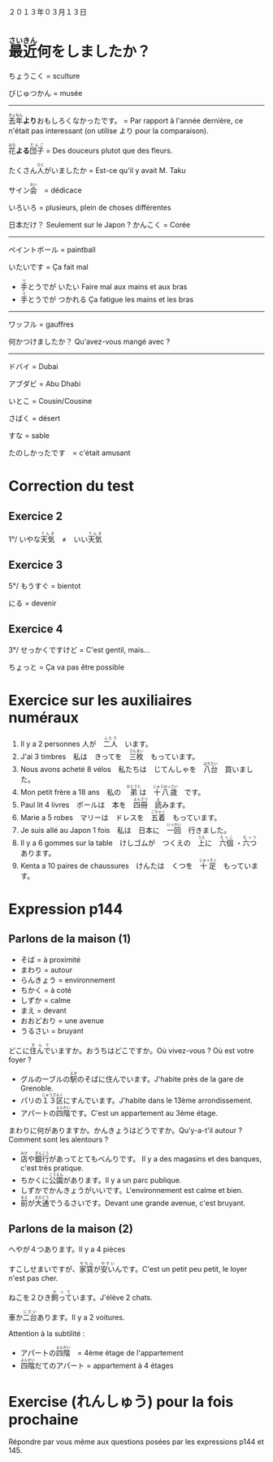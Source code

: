 ２０１３年０３月１３日

# <ruby><rb>最近</rb><rp>【</rp><rt>さいきん</rt><rp>】</rp></ruby>何をしましたか？

ちょうこく = sculture

びじゅつかん = musée

-------

<ruby><rb>去年</rb><rp>【</rp><rt>きょねん</rt><rp>】</rp></ruby>**より**おもしろくなかったです。 = Par rapport à l'année dernière, ce n'était pas interessant (on utilise より pour la comparaison).

<ruby><rb>花</rb><rp>【</rp><rt>はな</rt><rp>】</rp></ruby>**よる**<ruby><rb>団子</rb><rp>【</rp><rt>だんご</rt><rp>】</rp></ruby> = Des douceurs plutot que des fleurs.

たくさん<ruby><rb>人</rb><rp>【</rp><rt>ひと</rt><rp>】</rp></ruby>がいましたか = Est-ce qu'il y avait M. Taku

サイン<ruby><rb>会</rb><rp>【</rp><rt>かい</rt><rp>】</rp></ruby>　= dédicace

いろいろ = plusieurs, plein de choses différentes

日本だけ？ Seulement sur le Japon ? かんこく = Corée


------
ペイントボール = paintball

いたいです = Ça fait mal

* <ruby><rb>手</rb><rp>【</rp><rt>て</rt><rp>】</rp></ruby>とうでが いたい Faire mal aux mains et aux bras
* <ruby><rb>手</rb><rp>【</rp><rt>て</rt><rp>】</rp></ruby>とうでが つかれる Ça fatigue les mains et les bras

-------
ワッフル = gauffres

何かつけましたか？ Qu'avez-vous mangé avec ?

--------
ドバイ = Dubai

アブダビ = Abu Dhabi

いとこ = Cousin/Cousine

さばく = désert

すな = sable

たのしかったです　= c'était amusant

# Correction du test

## Exercice 2
1°/ いやな<ruby><rb>天気</rb><rp>【</rp><rt>てんき</rt><rp>】</rp></ruby>　≠　いい<ruby><rb>天気</rb><rp>【</rp><rt>てんき</rt><rp>】</rp></ruby>

## Exercice 3
5°/ もうすぐ = bientot

にる = devenir

## Exercice 4
3°/ せっかくですけど = C'est gentil, mais…

ちょっと = Ça va pas être possible

# Exercice sur les auxiliaires numéraux

1. Il y a 2 personnes 人が　<ruby><rb>二人</rb><rp>【</rp><rt>ふたり</rt><rp>】</rp></ruby>　います。
2. J'ai 3 timbres　私は　きってを　<ruby><rb>三枚</rb><rp>【</rp><rt>さんまい</rt><rp>】</rp></ruby>　もっています。
3. Nous avons acheté 8 vélos　私たちは　じてんしゃを　<ruby><rb>八台</rb><rp>【</rp><rt>はちだい</rt><rp>】</rp></ruby>　買いました。
4. Mon petit frère a 18 ans　私の　<ruby><rb>弟</rb><rp>【</rp><rt>おとうと</rt><rp>】</rp></ruby>は　<ruby><rb>十八歳</rb><rp>【</rp><rt>じゅうはっさい</rt><rp>】</rp></ruby>　です。
5. Paul lit 4 livres　ポールは　本を　<ruby><rb>四冊</rb><rp>【</rp><rt>よんさつ</rt><rp>】</rp></ruby>　<ruby><rb>読</rb><rp>【</rp><rt>よ</rt><rp>】</rp></ruby>みます。
6. Marie a 5 robes　マリーは　ドレスを　<ruby><rb>五着</rb><rp>【</rp><rt>ごちゃく</rt><rp>】</rp></ruby>　もっています。
7. Je suis allé au Japon 1 fois　私は　日本に　<ruby><rb>一回</rb><rp>【</rp><rt>いっかい</rt><rp>】</rp></ruby>　行きました。
8. Il y a 6 gommes sur la table　けしゴムが　つくえの　<ruby><rb>上</rb><rp>【</rp><rt>うえ</rt><rp>】</rp></ruby>に　<ruby><rb>六個</rb><rp>【</rp><rt>ろっこ</rt><rp>】</rp></ruby>
・<ruby><rb>六つ</rb><rp>【</rp><rt>むっつ</rt><rp>】</rp></ruby>　あります。
9. Kenta a 10 paires de chaussures　けんたは　くつを　<ruby><rb>十足</rb><rp>【</rp><rt>じゅっそく</rt><rp>】</rp></ruby>　もっています。

# Expression p144

## Parlons de la maison (1)
* そば = à proximité
* まわり = autour
* らんきょう = environnement
* ちかく = à coté
* しずか = calme
* まえ = devant
* おおどおり = une avenue
* うるさい  = bruyant

どこに<ruby><rb>住んで</rb><rp>【</rp><rt>すんで</rt><rp>】</rp></ruby>いますか。おうちはどこですか。Où vivez-vous ? Où est votre foyer ?

- グルのーブルの<ruby><rb>駅</rb><rp>【</rp><rt>えき</rt><rp>】</rp></ruby>のそばに住んでいます。J'habite près de la gare de Grenoble.
- パリの<ruby><rb>１３区</rb><rp>【</rp><rt>じゅうさんく</rt><rp>】</rp></ruby>にすんでいます。J'habite dans le 13ème arrondissement.
- アパートの<ruby><rb>四階</rb><rp>【</rp><rt>よんかい</rt><rp>】</rp></ruby>です。C'est un appartement au 3ème étage.

まわりに何がありますか。かんきょうはどうですか。Qu'y-a-t'il autour ? Comment sont les alentours ?

- <ruby><rb>店</rb><rp>【</rp><rt>みせ</rt><rp>】</rp></ruby>や<ruby><rb>銀行</rb><rp>【</rp><rt>ぎんこう</rt><rp>】</rp></ruby>があってとてもべんりです。 Il y a des magasins et des banques, c'est très pratique.
- ちかくに<ruby><rb>公園</rb><rp>【</rp><rt>こうえん</rt><rp>】</rp></ruby>があります。Il y a un parc publique.
- しずかでかんきょうがいいです。L'environnement est calme et bien.
- <ruby><rb>前</rb><rp>【</rp><rt>まえ</rt><rp>】</rp></ruby>が<ruby><rb>大通</rb><rp>【</rp><rt>おおどう</rt><rp>】</rp></ruby>でうるさいです。Devant une grande avenue, c'est bruyant.

## Parlons de la maison (2)
へやが４つあります。Il y a 4 pièces

すこしせまいですが、<ruby><rb>家賃</rb><rp>【</rp><rt>やちん</rt><rp>】</rp></ruby>が<ruby><rb>安い</rb><rp>【</rp><rt>やすい</rt><rp>】</rp></ruby>んです。C'est un petit peu petit, le loyer n'est pas cher.

ねこを２ひき<ruby><rb>飼って</rb><rp>【</rp><rt>かって</rt><rp>】</rp></ruby>います。J'élève 2 chats.

車か<ruby><rb>二台</rb><rp>【</rp><rt>にだい</rt><rp>】</rp></ruby>あります。Il y a 2 voitures.

Attention à la subtilité :

* アパートの<ruby><rb>四階</rb><rp>【</rp><rt>よんかい</rt><rp>】</rp></ruby>　= 4ème étage de l'appartement
* <ruby><rb>四階</rb><rp>【</rp><rt>よんかい</rt><rp>】</rp></ruby>だてのアパート = appartement à 4 étages


# Exercise (れんしゅう) pour la fois prochaine
Répondre par vous même aux questions posées par les expressions p144 et 145.
